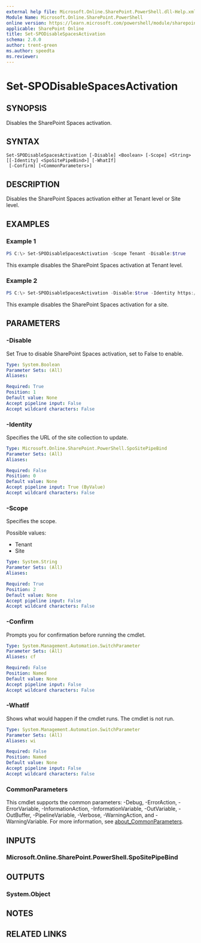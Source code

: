 ```yaml
---
external help file: Microsoft.Online.SharePoint.PowerShell.dll-Help.xml
Module Name: Microsoft.Online.SharePoint.PowerShell
online version: https://learn.microsoft.com/powershell/module/sharepoint-online/set-spodisablespacesactivation
applicable: SharePoint Online
title: Set-SPODisableSpacesActivation
schema: 2.0.0
author: trent-green
ms.author: speedta
ms.reviewer:
---
```


# Set-SPODisableSpacesActivation

## SYNOPSIS
Disables the SharePoint Spaces activation.

## SYNTAX

```
Set-SPODisableSpacesActivation [-Disable] <Boolean> [-Scope] <String> [[-Identity] <SpoSitePipeBind>] [-WhatIf]
 [-Confirm] [<CommonParameters>]
```

## DESCRIPTION
Disables the SharePoint Spaces activation either at Tenant level or Site level.

## EXAMPLES

### Example 1
```powershell
PS C:\> Set-SPODisableSpacesActivation -Scope Tenant -Disable:$true
```

This example disables the SharePoint Spaces activation at Tenant level.

### Example 2
```powershell
PS C:\> Set-SPODisableSpacesActivation -Disable:$true -Identity https://contoso.sharepoint.com/sites/Marketing -Scope Site
```

This example disables the SharePoint Spaces activation for a site.

## PARAMETERS

### -Disable
Set True to disable SharePoint Spaces activation, set to False to enable.

```yaml
Type: System.Boolean
Parameter Sets: (All)
Aliases:

Required: True
Position: 1
Default value: None
Accept pipeline input: False
Accept wildcard characters: False
```

### -Identity
Specifies the URL of the site collection to update.

```yaml
Type: Microsoft.Online.SharePoint.PowerShell.SpoSitePipeBind
Parameter Sets: (All)
Aliases:

Required: False
Position: 0
Default value: None
Accept pipeline input: True (ByValue)
Accept wildcard characters: False
```

### -Scope
Specifies the scope.

Possible values:
- Tenant
- Site

```yaml
Type: System.String
Parameter Sets: (All)
Aliases:

Required: True
Position: 2
Default value: None
Accept pipeline input: False
Accept wildcard characters: False
```

### -Confirm
Prompts you for confirmation before running the cmdlet.

```yaml
Type: System.Management.Automation.SwitchParameter
Parameter Sets: (All)
Aliases: cf

Required: False
Position: Named
Default value: None
Accept pipeline input: False
Accept wildcard characters: False
```

### -WhatIf
Shows what would happen if the cmdlet runs.
The cmdlet is not run.

```yaml
Type: System.Management.Automation.SwitchParameter
Parameter Sets: (All)
Aliases: wi

Required: False
Position: Named
Default value: None
Accept pipeline input: False
Accept wildcard characters: False
```

### CommonParameters
This cmdlet supports the common parameters: -Debug, -ErrorAction, -ErrorVariable, -InformationAction, -InformationVariable, -OutVariable, -OutBuffer, -PipelineVariable, -Verbose, -WarningAction, and -WarningVariable. For more information, see [about_CommonParameters](https://go.microsoft.com/fwlink/?LinkID=113216).

## INPUTS

### Microsoft.Online.SharePoint.PowerShell.SpoSitePipeBind

## OUTPUTS

### System.Object

## NOTES

## RELATED LINKS
